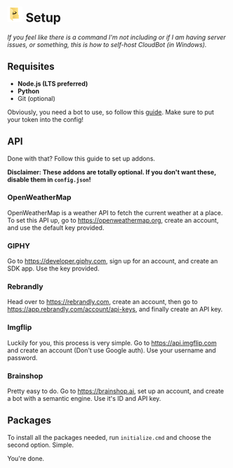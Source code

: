 # [<img src="https://github.com/themysticsavages/cloudbot-discord/blob/main/avatar.png" width="35"/>](image.png) Setup 
*If you feel like there is a command I'm not including or if I am having server issues, or something, this is how to self-host CloudBot (in Windows).*
  
## Requisites
  - __Node.js (LTS preferred)__
  - __Python__
  - Git (optional)
  
Obviously, you need a bot to use, so follow this [guide](https://discordjs.guide/preparations/setting-up-a-bot-application.html#creating-your-bot). Make sure to put your token into the config!

## API
  Done with that? Follow this guide to set up addons. 
  
  **Disclaimer: These addons are totally optional. If you don't want these, disable them in `config.json`!**
  
  ### OpenWeatherMap
  OpenWeatherMap is a weather API to fetch the current weather at a place. To set this API up, go to https://openweathermap.org, create an account, and use 
  the default key provided.
   
  ### GIPHY
  Go to https://developer.giphy.com, sign up for an account, and create an SDK app. Use the key provided.
  
  ### Rebrandly
  Head over to https://rebrandly.com, create an account, then go to https://app.rebrandly.com/account/api-keys, and finally create an API key.
  
  ### Imgflip
  Luckily for you, this process is very simple. Go to https://api.imgflip.com and create an account (Don't use Google auth). Use your username and password.
  
  ### Brainshop
  Pretty easy to do. Go to https://brainshop.ai, set up an account, and create a bot with a semantic engine. Use it's ID and API key.
  
## Packages
  To install all the packages needed, run `initialize.cmd` and choose the second option. Simple.

You're done.
